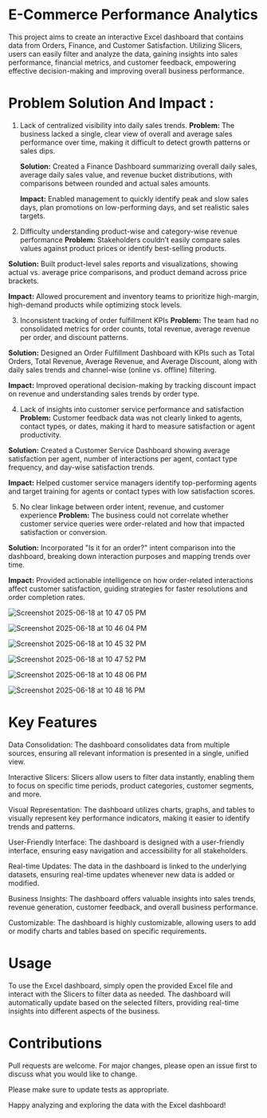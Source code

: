 # E-Commerce Performance Analytics
This project aims to create an interactive Excel dashboard that contains data from Orders, Finance, and Customer Satisfaction. Utilizing Slicers, users can easily filter and analyze the data, gaining insights into sales performance, financial metrics, and customer feedback, empowering effective decision-making and improving overall business performance.
# Problem Solution And Impact :
1. Lack of centralized visibility into daily sales trends.
   **Problem:** The business lacked a single, clear view of overall and average sales performance over time, making it difficult to detect growth patterns or sales dips.
   
   **Solution:** Created a Finance Dashboard summarizing overall daily sales, average daily sales value, and revenue bucket distributions, with comparisons between rounded and                     actual sales amounts.
   
   **Impact:** Enabled management to quickly identify peak and slow sales days, plan promotions on low-performing days, and set realistic sales targets.

3. Difficulty understanding product-wise and category-wise revenue performance
**Problem:** Stakeholders couldn’t easily compare sales values against product prices or identify best-selling products.

**Solution:** Built product-level sales reports and visualizations, showing actual vs. average price comparisons, and product demand across price brackets.

**Impact:** Allowed procurement and inventory teams to prioritize high-margin, high-demand products while optimizing stock levels.

3. Inconsistent tracking of order fulfillment KPIs
**Problem:** The team had no consolidated metrics for order counts, total revenue, average revenue per order, and discount patterns.

**Solution:** Designed an Order Fulfillment Dashboard with KPIs such as Total Orders, Total Revenue, Average Revenue, and Average Discount, along with daily sales trends and channel-wise (online vs. offline) filtering.

**Impact:** Improved operational decision-making by tracking discount impact on revenue and understanding sales trends by order type.

4. Lack of insights into customer service performance and satisfaction
**Problem:** Customer feedback data was not clearly linked to agents, contact types, or dates, making it hard to measure satisfaction or agent productivity.

**Solution:** Created a Customer Service Dashboard showing average satisfaction per agent, number of interactions per agent, contact type frequency, and day-wise satisfaction trends.

**Impact:** Helped customer service managers identify top-performing agents and target training for agents or contact types with low satisfaction scores.

5. No clear linkage between order intent, revenue, and customer experience
**Problem:** The business could not correlate whether customer service queries were order-related and how that impacted satisfaction or conversion.

**Solution:** Incorporated "Is it for an order?" intent comparison into the dashboard, breaking down interaction purposes and mapping trends over time.

**Impact:** Provided actionable intelligence on how order-related interactions affect customer satisfaction, guiding strategies for faster resolutions and order completion rates.


![Screenshot 2025-06-18 at 10 47 05 PM](https://github.com/user-attachments/assets/307c0c39-413a-4086-b75c-e8fb1a52b38f)

![Screenshot 2025-06-18 at 10 46 04 PM](https://github.com/user-attachments/assets/b2b70c71-bbe9-4b1e-a4fc-d99bc0cc28d4)

![Screenshot 2025-06-18 at 10 45 32 PM](https://github.com/user-attachments/assets/32b9a01c-8a55-40ea-a84f-3d9599e5c2d1)

![Screenshot 2025-06-18 at 10 47 52 PM](https://github.com/user-attachments/assets/dbe42903-1393-4d02-b010-5d6cebd43919)

![Screenshot 2025-06-18 at 10 48 06 PM](https://github.com/user-attachments/assets/096154bd-0c90-4057-8131-f435da7eed08)

![Screenshot 2025-06-18 at 10 48 16 PM](https://github.com/user-attachments/assets/5ca288e8-3108-471f-a219-eac14f34731d)

# Key Features

Data Consolidation: The dashboard consolidates data from multiple sources, ensuring all relevant information is presented in a single, unified view.

Interactive Slicers: Slicers allow users to filter data instantly, enabling them to focus on specific time periods, product categories, customer segments, and more.

Visual Representation: The dashboard utilizes charts, graphs, and tables to visually represent key performance indicators, making it easier to identify trends and patterns.

User-Friendly Interface: The dashboard is designed with a user-friendly interface, ensuring easy navigation and accessibility for all stakeholders.

Real-time Updates: The data in the dashboard is linked to the underlying datasets, ensuring real-time updates whenever new data is added or modified.

Business Insights: The dashboard offers valuable insights into sales trends, revenue generation, customer feedback, and overall business performance.

Customizable: The dashboard is highly customizable, allowing users to add or modify charts and tables based on specific requirements.

# Usage

To use the Excel dashboard, simply open the provided Excel file and interact with the Slicers to filter data as needed. The dashboard will automatically update based on the selected filters, providing real-time insights into different aspects of the business.

# Contributions

Pull requests are welcome. For major changes, please open an issue first to discuss what you would like to change.

Please make sure to update tests as appropriate.

Happy analyzing and exploring the data with the Excel dashboard!
